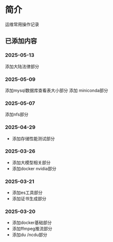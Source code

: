 # 简介
运维常用操作记录



## 已添加内容
### 2025-05-13
添加大陆法律部分

### 2025-05-09
添加mysql数据库查看表大小部分
添加 miniconda部分

### 2025-05-07
添加nfs部分

### 2025-04-29
- 添加存储性能测试部分

### 2025-03-26
- 添加大模型相关部分
- 添加docker nvidia部分

### 2025-03-21
- 添加es工具部分
- 添加证书生成部分

### 2025-03-20
- 添加docker基础部分
- 添加ffmpeg推流部分
- 添加du /ncdu部分



